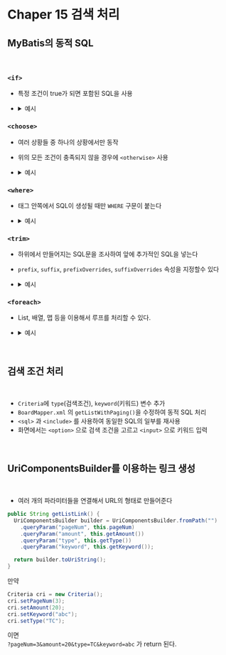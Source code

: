# Chaper 15 검색 처리

## MyBatis의 동적 SQL

<br/>

### `<if>`

- 특정 조건이 true가 되면 포함된 SQL을 사용

- <details>
  <summary>예시</summary>
  <div markdown="1">

  ```xml
  <if test="type == 'T'.toString()">
    (title like '%'||#{keyword}||'%')
  </if>
  <if test="type == 'C'.toString()">
    (content like '%'||#{keyword}||'%')
  </if>
  <if test="type == 'W'.toString()">
    (writer like '%'||#{keyword}||'%')
  </if>
  ```

  </div>
  </details>

### `<choose>`

- 여러 상황들 중 하나의 상황에서만 동작
- 위의 모든 조건이 충족되지 않을 경우에 `<otherwise>` 사용

- <details>
  <summary>예시</summary>
  <div markdown="1">

  ```xml
  <choose>
  <when test="type == 'T'.toString()">
    (title like '%'||#{keyword}||'%')
  </when>
  <when test="type == 'C'.toString()">
    (content like '%'||#{keyword}||'%')
  </when>
  <when test="type == 'W'.toString()">
    (writer like '%'||#{keyword}||'%')
  </when>
  <otherwise>
    (title like '%'||#{keyword}||'%' OR content like '%'||#{keyword}||'%')
  </otherwise>
  </choose>
  ```

  </div>
  </details>

### `<where>`

- 태그 안쪽에서 SQL이 생성될 때만 `WHERE` 구문이 붙는다

- <details>
  <summary>예시</summary>
  <div markdown="1">

  ```SQL
  select * from tbl_board
    <where>
      <if test="bno != null">
       bno = #{bno}
      </if>
    </where>
  ```

  </div>
  </details>

### `<trim>`

- 하위에서 만들어지는 SQL문을 조사하여 앞에 추가적인 SQL을 넣는다
- `prefix`, `suffix`, `prefixOverrides`, `suffixOverrides` 속성을 지정할수 있다

- <details>
  <summary>예시</summary>
  <div markdown="1">

  ```SQL
  select * from tbl_board
    <where>
      <if test="bno != null">
        bno = #{bno}
      </if>
      <trim prifix = "and">
        rownum = 1
      </trim>
    </where>
  ```

  </div>
  </details>

### `<foreach>`

- List, 배열, 맵 등을 이용해서 루프를 처리할 수 있다.

- <details>
  <summary>예시</summary>
  <div markdown="1">

  ```java
  Map<String,String> map = new HashMap<>();
  map.put("T","TTTT");
  map.put("C","CCCC");
  ```

  ```SQL
  select * from tbl_board
    <trim prefix="where (" suffix=")" prefixOverrides="OR">
      <foreach item="val" index="key" collection="map">

        <trim prefix = "OR">
          <if test="key == 'C'.toString()">
            contest = #{val}
          </if>
          <if test="key == 'T'.toString()">
            title = #{val}
          </if>
          <if test="key == 'W'.toString()">
            writer = #{val}
          </if>
        </trim>
      </foreach>
    </trim>
  ```

  </div>
  </details>

<br/>

## 검색 조건 처리

<br/>

- `Criteria`에 `type`(검색조건), `keyword`(키워드) 변수 추가
- `BoardMapper.xml` 의 `getListWithPaging()`을 수정하여 동적 SQL 처리
- `<sql>` 과 `<include>` 를 사용하여 동일한 SQL의 일부를 재사용
- 화면에서는 `<option>` 으로 검색 조건을 고르고 `<input>` 으로 키워드 입력

<br/>

## UriComponentsBuilder를 이용하는 링크 생성

<br/>

- 여러 개의 파라미터들을 연결해서 URL의 형태로 만들어준다

```java
public String getListLink() {
  UriComponentsBuilder builder = UriComponentsBuilder.fromPath("")
    .queryParam("pageNum", this.pageNum)
    .queryParam("amount", this.getAmount())
    .queryParam("type", this.getType())
    .queryParam("keyword", this.getKeyword());

  return builder.toUriString();
}
```

만약

```java
Criteria cri = new Criteria();
cri.setPageNum(3);
cri.setAmount(20);
cri.setKeyword("abc");
cri.setType("TC");
```

이면 <br/>
`?pageNum=3&amount=20&type=TC&keyword=abc` 가 return 된다.

